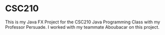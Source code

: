 # CSC210
This is my Java FX Project for the CSC210 Java Programming Class with my Professor Persuade. I worked with my teammate Aboubacar on this project. 
